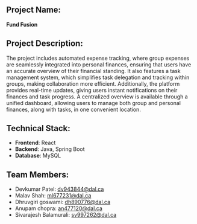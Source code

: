 ## Project Name:  
**Fund Fusion**

## Project Description:  
The project includes automated expense tracking, where group expenses are seamlessly integrated into personal finances, ensuring that users have an accurate overview of their financial standing. It also features a task management system, which simplifies task delegation and tracking within groups, making collaboration more efficient. Additionally, the platform provides real-time updates, giving users instant notifications on their finances and task progress. A centralized overview is available through a unified dashboard, allowing users to manage both group and personal finances, along with tasks, in one convenient location.

## Technical Stack:

- **Frontend**: React
- **Backend**: Java, Spring Boot  
- **Database**: MySQL  

## Team Members:

- Devkumar Patel: dv943844@dal.ca 
- Malav Shah: ml677231@dal.ca
- Dhruvgiri goswami: dh890776@dal.ca
- Anupam chopra: an477120@dal.ca
- Sivarajesh Balamurali: sv997262@dal.ca

